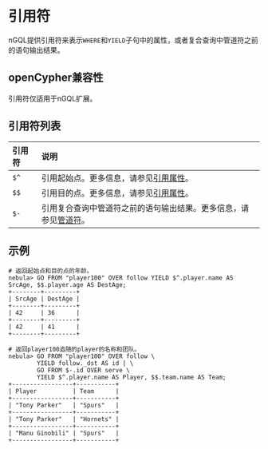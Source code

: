 # 引用符

nGQL提供引用符来表示`WHERE`和`YIELD`子句中的属性，或者复合查询中管道符之前的语句输出结果。

## openCypher兼容性

引用符仅适用于nGQL扩展。

## 引用符列表

|引用符|说明|
|:---|:---|
|`$^`|引用起始点。更多信息，请参见[引用属性](../4.variable-and-composite-queries/3.property-reference.md)。|
|`$$`|引用目的点。更多信息，请参见[引用属性](../4.variable-and-composite-queries/3.property-reference.md)。|
|`$-`|引用复合查询中管道符之前的语句输出结果。更多信息，请参见[管道符](4.pipe.md)。|

## 示例

```ngql
# 返回起始点和目的点的年龄。
nebula> GO FROM "player100" OVER follow YIELD $^.player.name AS SrcAge, $$.player.age AS DestAge;
+--------+---------+
| SrcAge | DestAge |
+--------+---------+
| 42     | 36      |
+--------+---------+
| 42     | 41      |
+--------+---------+

# 返回player100追随的player的名称和团队。
nebula> GO FROM "player100" OVER follow \
        YIELD follow._dst AS id | \
        GO FROM $-.id OVER serve \
        YIELD $^.player.name AS Player, $$.team.name AS Team;
+-----------------+-----------+
| Player          | Team      |
+-----------------+-----------+
| "Tony Parker"   | "Spurs"   |
+-----------------+-----------+
| "Tony Parker"   | "Hornets" |
+-----------------+-----------+
| "Manu Ginobili" | "Spurs"   |
+-----------------+-----------+
```